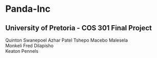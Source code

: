# Panda-Inc
## University of Pretoria - COS 301 Final Project
Quinton Swanepoel
Azhar Patel
Tshepo Macebo Malesela 		
Monkeli Fred Dilapisho 	
Keaton Pennels
